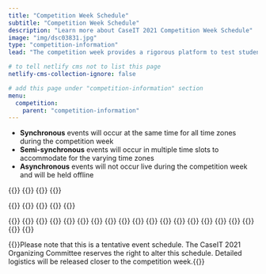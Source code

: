 ```yaml
---
title: "Competition Week Schedule"
subtitle: "Competition Week Schedule"
description: "Learn more about CaseIT 2021 Competition Week Schedule"
image: "img/dsc03831.jpg"
type: "competition-information"
lead: "The competition week provides a rigorous platform to test students’ case analysis abilities, exercise creative thinking in a high-pressure setting, and empower students to present with confidence in front of esteemed industry professionals on an international stage."

# to tell netlify cms not to list this page
netlify-cms-collection-ignore: false

# add this page under "competition-information" section
menu:
  competition:
    parent: "competition-information"
---
```


- **Synchronous** events will occur at the same time for all time zones during the competition week
- **Semi-synchronous** events will occur in multiple time slots to accommodate for the varying time zones
- **Asynchronous** events will not occur live during the competition week and will be held offline

{{<comp-schedule>}}
{{<comp-schedule-item index="00" date="2021-02-13">}}
{{<comp-schedule-event name="Welcome Package" >}}
{{</comp-schedule-item>}}

{{<comp-schedule-item index="01" date="2021-02-14">}}
{{<comp-schedule-event name="Division Draw" sync="sync">}}
{{<comp-schedule-event name="Division Draw" sync="async">}}
{{<comp-schedule-event name="Division Draw" sync="semi">}}
{{</comp-schedule-item>}}

{{<comp-schedule-item index="02" date="2021-02-15">}}
{{<comp-schedule-event name="Case 1 Deliberation" >}}
{{</comp-schedule-item>}}
{{<comp-schedule-item index="03" date="2021-02-15">}}
{{<comp-schedule-event name="Case I Presentations" >}}
{{</comp-schedule-item>}}
{{<comp-schedule-item index="04" date="2021-02-15">}}
{{<comp-schedule-event name="Sponsor Networking Sessions" >}}
{{</comp-schedule-item>}}
{{<comp-schedule-item index="05" date="2021-02-15">}}
{{<comp-schedule-event name="Case II Deliberation" >}}
{{<comp-schedule-event name="Case Sponsor Event" >}}
{{</comp-schedule-item>}}
{{<comp-schedule-item index="06" date="2021-02-15">}}
{{<comp-schedule-event name="Case II Preliminary Presentations" >}}
{{<comp-schedule-event name="Wildcard Presentations" >}}
{{<comp-schedule-event name="Final Presentations" >}}
{{<comp-schedule-event name="Case II Preliminary Presentations" >}}
{{</comp-schedule-item>}}
{{</comp-schedule>}}

{{<footnote>}}Please note that this is a tentative event schedule. The CaseIT 2021 Organizing Committee reserves the right to alter this schedule. Detailed logistics will be released closer to the competition week.{{</footnote>}}
